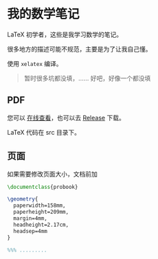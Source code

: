 # 我的数学笔记

LaTeX 初学者，这些是我学习数学的笔记。

很多地方的描述可能不规范，主要是为了让我自己懂。

使用 `xelatex` 编译。

> 暂时很多坑都没填，…… 好吧，好像一个都没填

## PDF

您可以 [在线查看](https://rogeryoungh.github.io/math-notes)，也可以去 [Release](https://github.com/rogeryoungh/math-notes/releases/tag/latest) 下载。

LaTeX 代码在 src 目录下。

## 页面

如果需要修改页面大小，文档前加

```latex
\documentclass{probook}

\geometry{
  paperwidth=158mm,
  paperheight=209mm,
  margin=4mm,
  headheight=2.17cm,
  headsep=4mm
}

%%% .........
```

